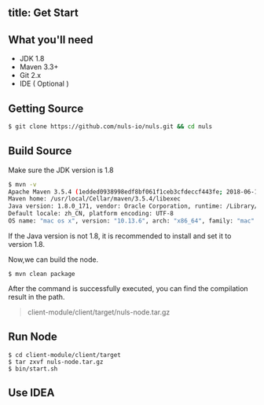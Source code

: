 title: Get Start
----------------

## What you'll need

* JDK 1.8
* Maven 3.3+
* Git 2.x
* IDE ( Optional )

## Getting Source

```sh
$ git clone https://github.com/nuls-io/nuls.git && cd nuls
```

## Build Source

Make sure the JDK version is 1.8

```sh
$ mvn -v
Apache Maven 3.5.4 (1edded0938998edf8bf061f1ceb3cfdeccf443fe; 2018-06-18T02:33:14+08:00)
Maven home: /usr/local/Cellar/maven/3.5.4/libexec
Java version: 1.8.0_171, vendor: Oracle Corporation, runtime: /Library/Java/JavaVirtualMachines/jdk1.8.0_171.jdk/Contents/Home/jre
Default locale: zh_CN, platform encoding: UTF-8
OS name: "mac os x", version: "10.13.6", arch: "x86_64", family: "mac"
```

If the Java version is not 1.8, it is recommended to install and set it to version 1.8.

Now,we can build the node.

```
$ mvn clean package
```

After the command is successfully executed, you can find the compilation result in the path.

> client-module/client/target/nuls-node.tar.gz

## Run Node

```
$ cd client-module/client/target
$ tar zxvf nuls-node.tar.gz
$ bin/start.sh
```

## Use IDEA

